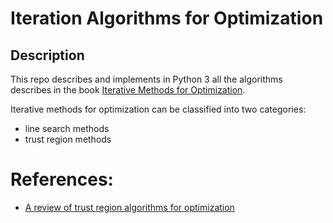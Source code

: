 # Iteration Algorithms for Optimization

## Description

This repo describes and implements in Python 3 all the algorithms describes in the book [Iterative Methods for Optimization](https://my.siam.org/books/textbooks/fr18_book.pdf).

Iterative methods for optimization can be classified into two categories:
* line search methods
* trust region methods

# References:
* [A review of trust region algorithms for optimization](ftp://lsec.cc.ac.cn/pub/yyx/papers/p995.pdf)
